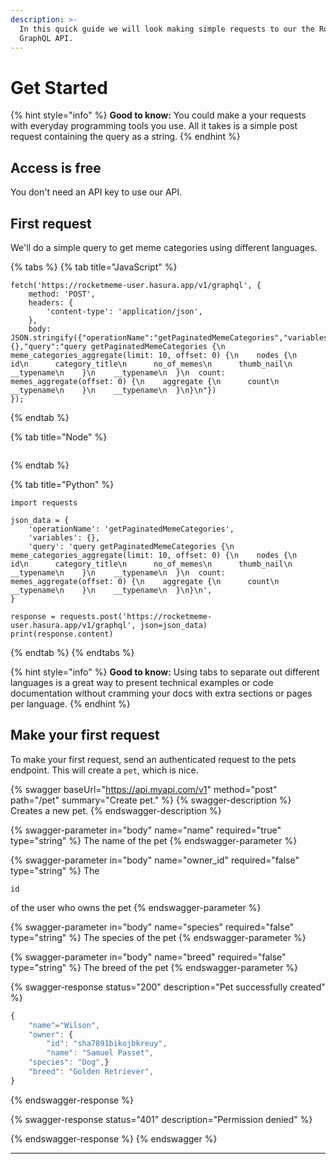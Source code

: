 ```yaml
---
description: >-
  In this quick guide we will look making simple requests to our the Rocketmeme
  GraphQL API.
---
```


# Get Started

{% hint style="info" %}
**Good to know:** You could make a your requests with everyday programming tools you use. All it takes is a simple post request containing the query as a string.
{% endhint %}

## Access is free

You don't need an API key to use our API.

## First request

We'll do a simple query to get meme categories using different languages.

{% tabs %}
{% tab title="JavaScript" %}
```
fetch('https://rocketmeme-user.hasura.app/v1/graphql', {
    method: 'POST',
    headers: {
        'content-type': 'application/json',
    },
    body: JSON.stringify({"operationName":"getPaginatedMemeCategories","variables":{},"query":"query getPaginatedMemeCategories {\n  meme_categories_aggregate(limit: 10, offset: 0) {\n    nodes {\n      id\n      category_title\n      no_of_memes\n      thumb_nail\n      __typename\n    }\n    __typename\n  }\n  count: memes_aggregate(offset: 0) {\n    aggregate {\n      count\n      __typename\n    }\n    __typename\n  }\n}\n"})
});
```
{% endtab %}

{% tab title="Node" %}
```
```
{% endtab %}

{% tab title="Python" %}
```
import requests

json_data = {
    'operationName': 'getPaginatedMemeCategories',
    'variables': {},
    'query': 'query getPaginatedMemeCategories {\n  meme_categories_aggregate(limit: 10, offset: 0) {\n    nodes {\n      id\n      category_title\n      no_of_memes\n      thumb_nail\n      __typename\n    }\n    __typename\n  }\n  count: memes_aggregate(offset: 0) {\n    aggregate {\n      count\n      __typename\n    }\n    __typename\n  }\n}\n',
}

response = requests.post('https://rocketmeme-user.hasura.app/v1/graphql', json=json_data)
print(response.content)
```
{% endtab %}
{% endtabs %}

{% hint style="info" %}
**Good to know:** Using tabs to separate out different languages is a great way to present technical examples or code documentation without cramming your docs with extra sections or pages per language.
{% endhint %}

## Make your first request

To make your first request, send an authenticated request to the pets endpoint. This will create a `pet`, which is nice.

{% swagger baseUrl="https://api.myapi.com/v1" method="post" path="/pet" summary="Create pet." %}
{% swagger-description %}
Creates a new pet.
{% endswagger-description %}

{% swagger-parameter in="body" name="name" required="true" type="string" %}
The name of the pet
{% endswagger-parameter %}

{% swagger-parameter in="body" name="owner_id" required="false" type="string" %}
The

`id`

of the user who owns the pet
{% endswagger-parameter %}

{% swagger-parameter in="body" name="species" required="false" type="string" %}
The species of the pet
{% endswagger-parameter %}

{% swagger-parameter in="body" name="breed" required="false" type="string" %}
The breed of the pet
{% endswagger-parameter %}

{% swagger-response status="200" description="Pet successfully created" %}
```javascript
{
    "name"="Wilson",
    "owner": {
        "id": "sha7891bikojbkreuy",
        "name": "Samuel Passet",
    "species": "Dog",}
    "breed": "Golden Retriever",
}
```
{% endswagger-response %}

{% swagger-response status="401" description="Permission denied" %}

{% endswagger-response %}
{% endswagger %}

****

